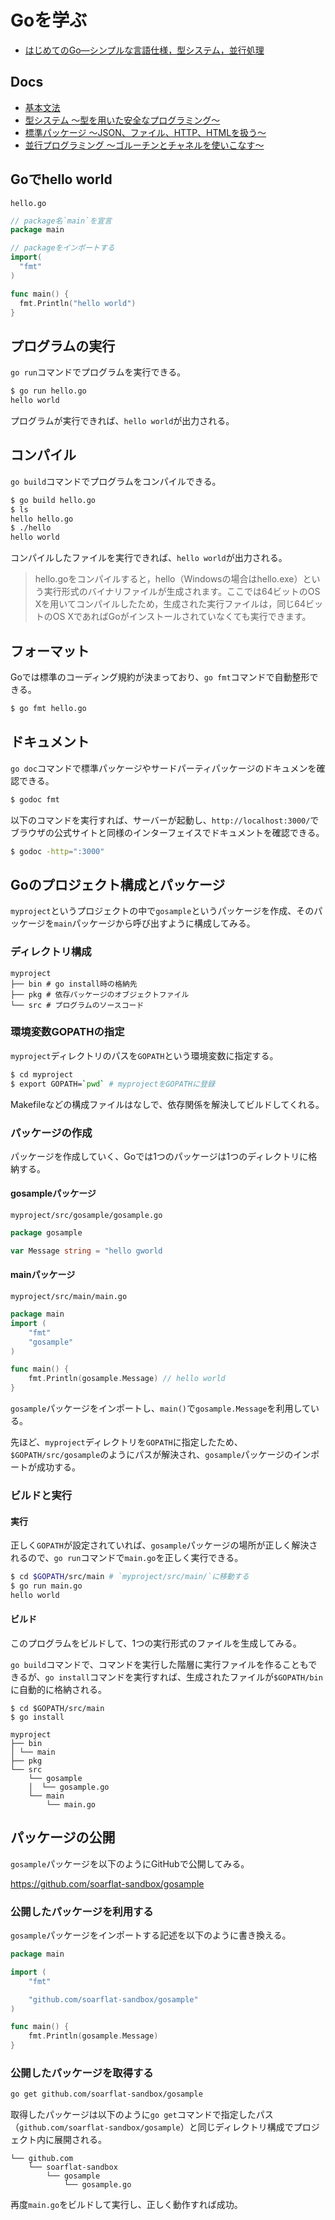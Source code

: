 # Goを学ぶ

- [はじめてのGo―シンプルな言語仕様，型システム，並行処理](http://gihyo.jp/dev/feature/01/go_4beginners)

## Docs

- [基本文法](./docs/chapter02.md)
- [型システム 〜型を用いた安全なプログラミング〜](./docs/chapter03.md)
- [標準パッケージ 〜JSON、ファイル、HTTP、HTMLを扱う〜](./docs/chapter04.md)
- [並行プログラミング 〜ゴルーチンとチャネルを使いこなす〜](./docs/chapter05.md)

## Goでhello world

`hello.go`

```go
// package名`main`を宣言
package main

// packageをインポートする
import(
  "fmt"
)

func main() {
  fmt.Println("hello world")
}
```

## プログラムの実行

`go run`コマンドでプログラムを実行できる。

```bash
$ go run hello.go
hello world
```

プログラムが実行できれば、`hello world`が出力される。

## コンパイル

`go build`コマンドでプログラムをコンパイルできる。

```bash
$ go build hello.go
$ ls
hello hello.go
$ ./hello
hello world
```

コンパイルしたファイルを実行できれば、`hello world`が出力される。

>hello.goをコンパイルすると，hello（Windowsの場合はhello.exe）という実行形式のバイナリファイルが生成されます。ここでは64ビットのOS Xを用いてコンパイルしたため，生成された実行ファイルは，同じ64ビットのOS XであればGoがインストールされていなくても実行できます。

## フォーマット

Goでは標準のコーディング規約が決まっており、`go fmt`コマンドで自動整形できる。

```bash
$ go fmt hello.go
```

## ドキュメント

`go doc`コマンドで標準パッケージやサードパーティパッケージのドキュメンを確認できる。

```bash
$ godoc fmt
```

以下のコマンドを実行すれば、サーバーが起動し、`http://localhost:3000/`でブラウザの公式サイトと同様のインターフェイスでドキュメントを確認できる。

```bash
$ godoc -http=":3000"
```

## Goのプロジェクト構成とパッケージ

`myproject`というプロジェクトの中で`gosample`というパッケージを作成、そのパッケージを`main`パッケージから呼び出すように構成してみる。

### ディレクトリ構成

```
myproject
├── bin # go install時の格納先
├── pkg # 依存パッケージのオブジェクトファイル
└── src # プログラムのソースコード
```

### 環境変数GOPATHの指定

`myproject`ディレクトリのパスを`GOPATH`という環境変数に指定する。

```bash
$ cd myproject
$ export GOPATH=`pwd` # myprojectをGOPATHに登録
```

Makefileなどの構成ファイルはなしで、依存関係を解決してビルドしてくれる。

### パッケージの作成

パッケージを作成していく、Goでは1つのパッケージは1つのディレクトリに格納する。

#### gosampleパッケージ

`myproject/src/gosample/gosample.go`

```go
package gosample

var Message string = "hello gworld
```

#### mainパッケージ

`myproject/src/main/main.go`

```go
package main
import (
    "fmt"
    "gosample"
)

func main() {
    fmt.Println(gosample.Message) // hello world
}
```

`gosample`パッケージをインポートし、`main()`で`gosample.Message`を利用している。

先ほど、`myproject`ディレクトリを`GOPATH`に指定したため、`$GOPATH/src/gosample`のようにパスが解決され、`gosample`パッケージのインポートが成功する。

### ビルドと実行

#### 実行

正しく`GOPATH`が設定されていれば、`gosample`パッケージの場所が正しく解決されるので、`go run`コマンドで`main.go`を正しく実行できる。

```bash
$ cd $GOPATH/src/main # `myproject/src/main/`に移動する
$ go run main.go
hello world
```

#### ビルド

このプログラムをビルドして、1つの実行形式のファイルを生成してみる。

`go build`コマンドで、コマンドを実行した階層に実行ファイルを作ることもできるが、`go install`コマンドを実行すれば、生成されたファイルが`$GOPATH/bin`に自動的に格納される。

```
$ cd $GOPATH/src/main
$ go install
```

```
myproject
├── bin
│ └── main
├── pkg
└── src
    └── gosample
    │  └── gosample.go
    └── main
        └── main.go
```

## パッケージの公開

`gosample`パッケージを以下のようにGitHubで公開してみる。

https://github.com/soarflat-sandbox/gosample

### 公開したパッケージを利用する

`gosample`パッケージをインポートする記述を以下のように書き換える。

```go
package main

import (
    "fmt"

    "github.com/soarflat-sandbox/gosample"
)

func main() {
    fmt.Println(gosample.Message)
}
```

### 公開したパッケージを取得する

```bash
go get github.com/soarflat-sandbox/gosample
```

取得したパッケージは以下のように`go get`コマンドで指定したパス（`github.com/soarflat-sandbox/gosample`）と同じディレクトリ構成でプロジェクト内に展開される。

```
└── github.com
    └── soarflat-sandbox
        └── gosample
            └── gosample.go
```

再度`main.go`をビルドして実行し、正しく動作すれば成功。

